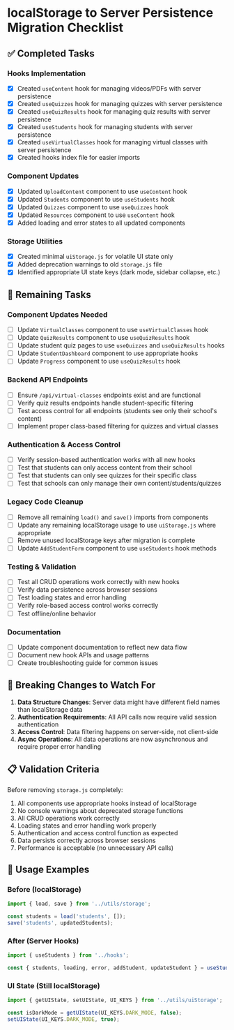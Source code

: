 # localStorage to Server Persistence Migration Checklist

## ✅ Completed Tasks

### Hooks Implementation
- [x] Created `useContent` hook for managing videos/PDFs with server persistence
- [x] Created `useQuizzes` hook for managing quizzes with server persistence
- [x] Created `useQuizResults` hook for managing quiz results with server persistence
- [x] Created `useStudents` hook for managing students with server persistence
- [x] Created `useVirtualClasses` hook for managing virtual classes with server persistence
- [x] Created hooks index file for easier imports

### Component Updates
- [x] Updated `UploadContent` component to use `useContent` hook
- [x] Updated `Students` component to use `useStudents` hook
- [x] Updated `Quizzes` component to use `useQuizzes` hook
- [x] Updated `Resources` component to use `useContent` hook
- [x] Added loading and error states to all updated components

### Storage Utilities
- [x] Created minimal `uiStorage.js` for volatile UI state only
- [x] Added deprecation warnings to old `storage.js` file
- [x] Identified appropriate UI state keys (dark mode, sidebar collapse, etc.)

## 🔄 Remaining Tasks

### Component Updates Needed
- [ ] Update `VirtualClasses` component to use `useVirtualClasses` hook
- [ ] Update `QuizResults` component to use `useQuizResults` hook
- [ ] Update student quiz pages to use `useQuizzes` and `useQuizResults` hooks
- [ ] Update `StudentDashboard` component to use appropriate hooks
- [ ] Update `Progress` component to use `useQuizResults` hook

### Backend API Endpoints
- [ ] Ensure `/api/virtual-classes` endpoints exist and are functional
- [ ] Verify quiz results endpoints handle student-specific filtering
- [ ] Test access control for all endpoints (students see only their school's content)
- [ ] Implement proper class-based filtering for quizzes and virtual classes

### Authentication & Access Control
- [ ] Verify session-based authentication works with all new hooks
- [ ] Test that students can only access content from their school
- [ ] Test that students can only see quizzes for their specific class
- [ ] Test that schools can only manage their own content/students/quizzes

### Legacy Code Cleanup
- [ ] Remove all remaining `load()` and `save()` imports from components
- [ ] Update any remaining localStorage usage to use `uiStorage.js` where appropriate
- [ ] Remove unused localStorage keys after migration is complete
- [ ] Update `AddStudentForm` component to use `useStudents` hook methods

### Testing & Validation
- [ ] Test all CRUD operations work correctly with new hooks
- [ ] Verify data persistence across browser sessions
- [ ] Test loading states and error handling
- [ ] Verify role-based access control works correctly
- [ ] Test offline/online behavior

### Documentation
- [ ] Update component documentation to reflect new data flow
- [ ] Document new hook APIs and usage patterns
- [ ] Create troubleshooting guide for common issues

## 🚨 Breaking Changes to Watch For

1. **Data Structure Changes**: Server data might have different field names than localStorage data
2. **Authentication Requirements**: All API calls now require valid session authentication
3. **Access Control**: Data filtering happens on server-side, not client-side
4. **Async Operations**: All data operations are now asynchronous and require proper error handling

## 📋 Validation Criteria

Before removing `storage.js` completely:

1. All components use appropriate hooks instead of localStorage
2. No console warnings about deprecated storage functions
3. All CRUD operations work correctly
4. Loading states and error handling work properly
5. Authentication and access control function as expected
6. Data persists correctly across browser sessions
7. Performance is acceptable (no unnecessary API calls)

## 🔧 Usage Examples

### Before (localStorage)
```javascript
import { load, save } from '../utils/storage';

const students = load('students', []);
save('students', updatedStudents);
```

### After (Server Hooks)
```javascript
import { useStudents } from '../hooks';

const { students, loading, error, addStudent, updateStudent } = useStudents();
```

### UI State (Still localStorage)
```javascript
import { getUIState, setUIState, UI_KEYS } from '../utils/uiStorage';

const isDarkMode = getUIState(UI_KEYS.DARK_MODE, false);
setUIState(UI_KEYS.DARK_MODE, true);
```

